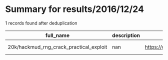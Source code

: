 
# Summary for results/2016/12/24
    
1 records found after deduplication

| full_name | description | html_url | matched_list | matched_count | pushed_at | size | stargazers_count | language | forks_count | vul_ids |
|-----------------------------------------|---------------|------------------------------------------------------------|----------------|-----------------|---------------------------|--------|--------------------|------------|---------------|-----------|
| 20k/hackmud_rng_crack_practical_exploit | nan | https://github.com/20k/hackmud_rng_crack_practical_exploit | ['exploit'] | 1 | 2016-12-24 10:28:21+00:00 | 7 | 0 | C++ | 1 | [] |
